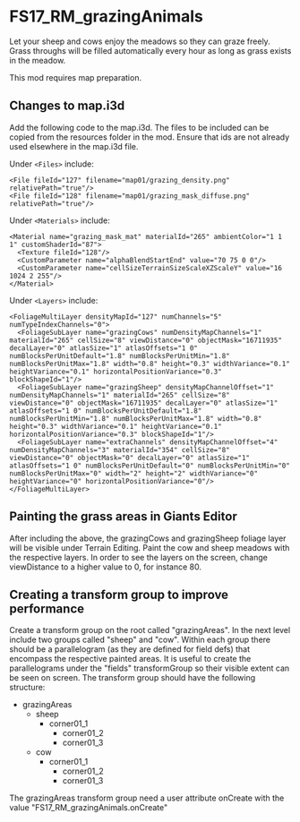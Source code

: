 # FS17_RM_grazingAnimals

Let your sheep and cows enjoy the meadows so they can graze freely. Grass throughs will be filled automatically every hour as long as grass exists in the meadow.

This mod requires map preparation.

## Changes to map.i3d
Add the following code to the map.i3d. The files to be included can be copied from the resources folder in the mod. Ensure that ids are not already used elsewhere in the map.i3d file.

Under `<Files>` include:

    <File fileId="127" filename="map01/grazing_density.png" relativePath="true"/>
    <File fileId="128" filename="map01/grazing_mask_diffuse.png" relativePath="true"/>

Under `<Materials>` include:

    <Material name="grazing_mask_mat" materialId="265" ambientColor="1 1 1" customShaderId="87">
      <Texture fileId="128"/>
      <CustomParameter name="alphaBlendStartEnd" value="70 75 0 0"/>
      <CustomParameter name="cellSizeTerrainSizeScaleXZScaleY" value="16 1024 2 255"/>
    </Material>
  
Under `<Layers>` include:

    <FoliageMultiLayer densityMapId="127" numChannels="5" numTypeIndexChannels="0">
      <FoliageSubLayer name="grazingCows" numDensityMapChannels="1" materialId="265" cellSize="8" viewDistance="0" objectMask="16711935" decalLayer="0" atlasSize="1" atlasOffsets="1 0" numBlocksPerUnitDefault="1.8" numBlocksPerUnitMin="1.8" numBlocksPerUnitMax="1.8" width="0.8" height="0.3" widthVariance="0.1" heightVariance="0.1" horizontalPositionVariance="0.3" blockShapeId="1"/>
      <FoliageSubLayer name="grazingSheep" densityMapChannelOffset="1" numDensityMapChannels="1" materialId="265" cellSize="8" viewDistance="0" objectMask="16711935" decalLayer="0" atlasSize="1" atlasOffsets="1 0" numBlocksPerUnitDefault="1.8" numBlocksPerUnitMin="1.8" numBlocksPerUnitMax="1.8" width="0.8" height="0.3" widthVariance="0.1" heightVariance="0.1" horizontalPositionVariance="0.3" blockShapeId="1"/>
      <FoliageSubLayer name="extraChannels" densityMapChannelOffset="4" numDensityMapChannels="3" materialId="354" cellSize="8" viewDistance="0" objectMask="0" decalLayer="0" atlasSize="1" atlasOffsets="1 0" numBlocksPerUnitDefault="0" numBlocksPerUnitMin="0" numBlocksPerUnitMax="0" width="2" height="2" widthVariance="0" heightVariance="0" horizontalPositionVariance="0"/>
    </FoliageMultiLayer>

## Painting the grass areas in Giants Editor
After including the above, the grazingCows and grazingSheep foliage layer will be visible under Terrain Editing. Paint the cow and sheep meadows with the respective layers. In order to see the layers on the screen, change viewDistance to a higher value to 0, for instance 80.

## Creating a transform group to improve performance
Create a transform group on the root called "grazingAreas". In the next level include two groups called "sheep" and "cow". Within each group there should be a parallelogram (as they are defined for field defs) that encompass the respective painted areas. It is useful to create the parallelograms under the "fields" transformGroup so their visible extent can be seen on screen.
The transform group should have the following structure:

- grazingAreas
  - sheep
    - corner01_1
        - corner01_2
        - corner01_3
  - cow
    - corner01_1
        - corner01_2
        - corner01_3
        
The grazingAreas transform group need a user attribute onCreate with the value "FS17_RM_grazingAnimals.onCreate"


